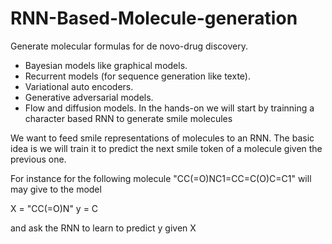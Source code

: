 # RNN-Based-Molecule-generation
Generate molecular formulas for de novo-drug discovery.

  - Bayesian models like graphical models.
  - Recurrent models (for sequence generation like texte).
  - Variational auto encoders.
  - Generative adversarial models.
  - Flow and diffusion models.
In the hands-on we will start by trainning a character based RNN to generate smile molecules

We want to feed smile representations of molecules to an RNN. The basic idea is we will train it to predict the next smile token of a molecule given the previous one.

For instance for the following molecule "CC(=O)NC1=CC=C(O)C=C1" will may give to the model

X = "CC(=O)N" y = C

and ask the RNN to learn to predict y given X
